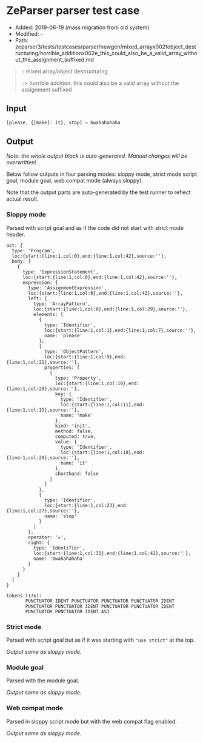 # ZeParser parser test case

- Added: 2019-06-19 (mass migration from old system)
- Modified: -
- Path: zeparser3/tests/testcases/parser/newgen/mixed_arrayx002fobject_destructuring/horrible_additionx002e_this_could_also_be_a_valid_array_without_the_assignment_suffixed.md

> :: mixed array/object destructuring
>
> ::> horrible addition. this could also be a valid array without the assignment suffixed

## Input

`````js
[please, {[make]: it}, stop] = bwahahahaha
`````

## Output

_Note: the whole output block is auto-generated. Manual changes will be overwritten!_

Below follow outputs in four parsing modes: sloppy mode, strict mode script goal, module goal, web compat mode (always sloppy).

Note that the output parts are auto-generated by the test runner to reflect actual result.

### Sloppy mode

Parsed with script goal and as if the code did not start with strict mode header.

`````
ast: {
  type: 'Program',
  loc:{start:{line:1,col:0},end:{line:1,col:42},source:''},
  body: [
    {
      type: 'ExpressionStatement',
      loc:{start:{line:1,col:0},end:{line:1,col:42},source:''},
      expression: {
        type: 'AssignmentExpression',
        loc:{start:{line:1,col:0},end:{line:1,col:42},source:''},
        left: {
          type: 'ArrayPattern',
          loc:{start:{line:1,col:0},end:{line:1,col:29},source:''},
          elements: [
            {
              type: 'Identifier',
              loc:{start:{line:1,col:1},end:{line:1,col:7},source:''},
              name: 'please'
            },
            {
              type: 'ObjectPattern',
              loc:{start:{line:1,col:9},end:{line:1,col:21},source:''},
              properties: [
                {
                  type: 'Property',
                  loc:{start:{line:1,col:10},end:{line:1,col:20},source:''},
                  key: {
                    type: 'Identifier',
                    loc:{start:{line:1,col:11},end:{line:1,col:15},source:''},
                    name: 'make'
                  },
                  kind: 'init',
                  method: false,
                  computed: true,
                  value: {
                    type: 'Identifier',
                    loc:{start:{line:1,col:18},end:{line:1,col:20},source:''},
                    name: 'it'
                  },
                  shorthand: false
                }
              ]
            },
            {
              type: 'Identifier',
              loc:{start:{line:1,col:23},end:{line:1,col:27},source:''},
              name: 'stop'
            }
          ]
        },
        operator: '=',
        right: {
          type: 'Identifier',
          loc:{start:{line:1,col:31},end:{line:1,col:42},source:''},
          name: 'bwahahahaha'
        }
      }
    }
  ]
}

tokens (17x):
       PUNCTUATOR IDENT PUNCTUATOR PUNCTUATOR PUNCTUATOR IDENT
       PUNCTUATOR PUNCTUATOR IDENT PUNCTUATOR PUNCTUATOR IDENT
       PUNCTUATOR PUNCTUATOR IDENT ASI
`````

### Strict mode

Parsed with script goal but as if it was starting with `"use strict"` at the top.

_Output same as sloppy mode._

### Module goal

Parsed with the module goal.

_Output same as sloppy mode._

### Web compat mode

Parsed in sloppy script mode but with the web compat flag enabled.

_Output same as sloppy mode._
